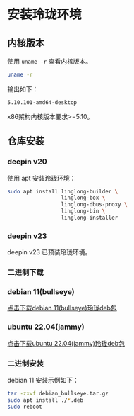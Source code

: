 # 安装玲珑环境

## 内核版本

使用 `uname -r` 查看内核版本。

```bash
uname -r
```

输出如下：

```text
5.10.101-amd64-desktop
```

x86架构内核版本要求>=5.10。

## 仓库安装

### deepin v20

使用 apt 安装玲珑环境：

```bash
sudo apt install linglong-builder \ 
                 linglong-box \
                 linglong-dbus-proxy \
                 linglong-bin \
                 linglong-installer
```

### deepin v23

deepin v23 已预装玲珑环境。

### 二进制下载

### debian 11(bullseye)

[点击下载debian 11(bullseye)玲珑deb包](https://github.com/linuxdeepin/linglong-hub/blob/master/linglong-deb/debian/debian_bullseye.tar.gz)

### ubuntu 22.04(jammy)

[点击下载ubuntu 22.04(jammy)玲珑deb包](https://github.com/linuxdeepin/linglong-hub/blob/master/linglong-deb/ubuntu/ubuntu_jammy.tar.gz)

### 二进制安装

debian 11 安装示例如下：

```bash
tar -zxvf debian_bullseye.tar.gz
sudo apt install ./*.deb
sudo reboot
```
